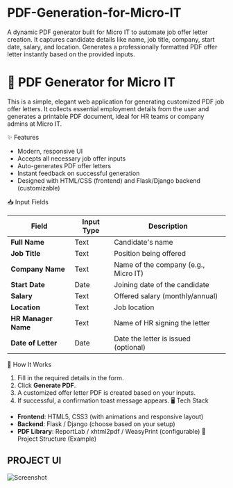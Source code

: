 # PDF-Generation-for-Micro-IT
A dynamic PDF generator built for Micro IT to automate job offer letter creation. It captures candidate details like name, job title, company, start date, salary, and location. Generates a professionally formatted PDF offer letter instantly based on the provided inputs. 
# 📄 PDF Generator for Micro IT

This is a simple, elegant web application for generating customized PDF job offer letters. It collects essential employment details from the user and generates a printable PDF document, ideal for HR teams or company admins at Micro IT.

✨ Features

- Modern, responsive UI
- Accepts all necessary job offer inputs
- Auto-generates PDF offer letters
- Instant feedback on successful generation
- Designed with HTML/CSS (frontend) and Flask/Django backend (customizable)

📥 Input Fields

| Field              | Input Type | Description                            |
|-------------------|------------|----------------------------------------|
| **Full Name**      | Text       | Candidate's name                       |
| **Job Title**      | Text       | Position being offered                 |
| **Company Name**   | Text       | Name of the company (e.g., Micro IT)   |
| **Start Date**     | Date       | Joining date of the candidate          |
| **Salary**         | Text       | Offered salary (monthly/annual)        |
| **Location**       | Text       | Job location                           |
| **HR Manager Name**| Text       | Name of HR signing the letter          |
| **Date of Letter** | Date       | Date the letter is issued (optional)   |

🚀 How It Works

1. Fill in the required details in the form.
2. Click **Generate PDF**.
3. A customized offer letter PDF is created based on your inputs.
4. If successful, a confirmation toast message appears.
🖥️ Tech Stack

- **Frontend**: HTML5, CSS3 (with animations and responsive layout)
- **Backend**: Flask / Django (choose based on your setup)
- **PDF Library**: ReportLab / xhtml2pdf / WeasyPrint (configurable)
📂 Project Structure (Example)

## PROJECT UI 
![Screenshot](https://github.com/user-attachments/assets/10f385b3-0c8a-4d34-aa34-2b4404fb20e4)
